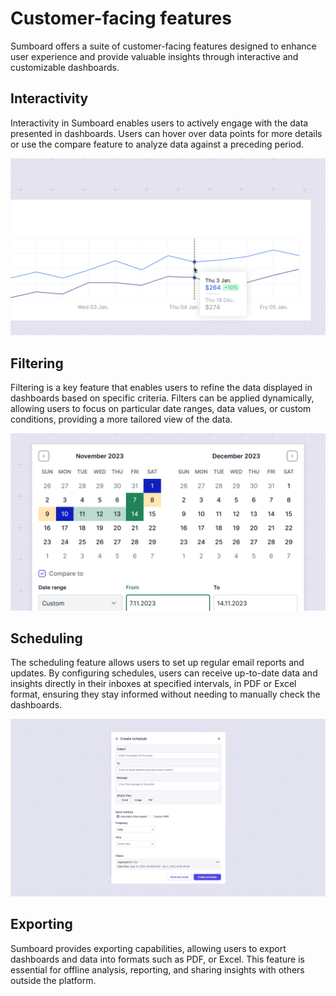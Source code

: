 # Customer-facing features
Sumboard offers a suite of customer-facing features designed to enhance user experience and provide valuable insights through interactive and customizable dashboards. 

## Interactivity
Interactivity in Sumboard enables users to actively engage with the data presented in dashboards. Users can hover over data points for more details or use the compare feature to analyze data against a preceding period.

![Chart interactivity](../dashboard-editor/chart-configs/interactions.jpg)

## Filtering
Filtering is a key feature that enables users to refine the data displayed in dashboards based on specific criteria. Filters can be applied dynamically, allowing users to focus on particular date ranges, data values, or custom conditions, providing a more tailored view of the data.

![Filtering](../dashboard-editor/filters/filter.jpg)

## Scheduling
The scheduling feature allows users to set up regular email reports and updates. By configuring schedules, users can receive up-to-date data and insights directly in their inboxes at specified intervals, in PDF or Excel format, ensuring they stay informed without needing to manually check the dashboards.

![Schedules](schedules.jpg)

## Exporting
Sumboard provides exporting capabilities, allowing users to export dashboards and data into formats such as PDF, or Excel. This feature is essential for offline analysis, reporting, and sharing insights with others outside the platform.